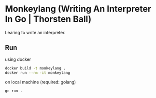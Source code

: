 # Monkeylang (Writing An Interpreter In Go | Thorsten Ball)

Learing to write an interpreter.

## Run

using docker

```bash
docker build -t monkeylang .
docker run --rm -it monkeylang
```

on local machine (required: golang)

```bash
go run .
```